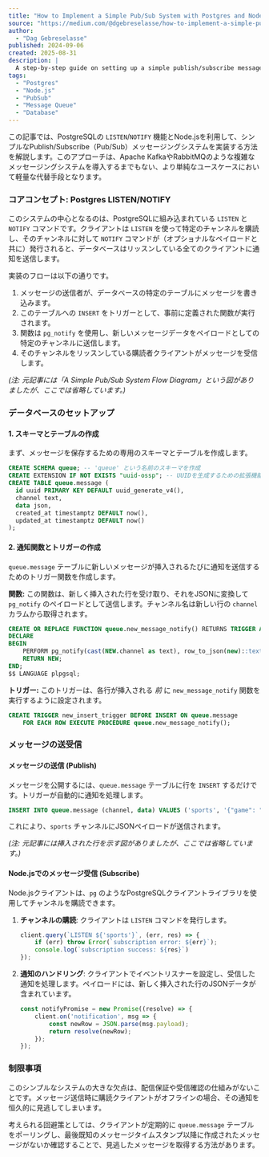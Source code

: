 ```yaml
---
title: "How to Implement a Simple Pub/Sub System with Postgres and Node.js"
source: "https://medium.com/@dgebreselasse/how-to-implement-a-simple-pub-sub-system-with-postgres-and-node-js-dfce07ac1d9b"
author:
  - "Dag Gebreselasse"
published: 2024-09-06
created: 2025-08-31
description: |
  A step-by-step guide on setting up a simple publish/subscribe message system using PostgreSQL's LISTEN/NOTIFY feature and Node.js clients. This approach serves as a lightweight alternative to complex messaging brokers like Kafka or RabbitMQ for simpler use cases.
tags:
  - "Postgres"
  - "Node.js"
  - "PubSub"
  - "Message Queue"
  - "Database"
---
```


この記事では、PostgreSQLの `LISTEN`/`NOTIFY` 機能とNode.jsを利用して、シンプルなPublish/Subscribe（Pub/Sub）メッセージングシステムを実装する方法を解説します。このアプローチは、Apache KafkaやRabbitMQのような複雑なメッセージングシステムを導入するまでもない、より単純なユースケースにおいて軽量な代替手段となります。

### コアコンセプト: Postgres LISTEN/NOTIFY

このシステムの中心となるのは、PostgreSQLに組み込まれている `LISTEN` と `NOTIFY` コマンドです。クライアントは `LISTEN` を使って特定のチャンネルを購読し、そのチャンネルに対して `NOTIFY` コマンドが（オプショナルなペイロードと共に）発行されると、データベースはリッスンしている全てのクライアントに通知を送信します。

実装のフローは以下の通りです。

1. メッセージの送信者が、データベースの特定のテーブルにメッセージを書き込みます。
2. このテーブルへの `INSERT` をトリガーとして、事前に定義された関数が実行されます。
3. 関数は `pg_notify` を使用し、新しいメッセージデータをペイロードとしての特定のチャンネルに送信します。
4. そのチャンネルをリッスンしている購読者クライアントがメッセージを受信します。

*(注: 元記事には「A Simple Pub/Sub System Flow Diagram」という図がありましたが、ここでは省略しています。)*

### データベースのセットアップ

#### 1. スキーマとテーブルの作成

まず、メッセージを保存するための専用のスキーマとテーブルを作成します。

```sql
CREATE SCHEMA queue; -- 'queue' という名前のスキーマを作成
CREATE EXTENSION IF NOT EXISTS "uuid-ossp"; -- UUIDを生成するための拡張機能
CREATE TABLE queue.message (
  id uuid PRIMARY KEY DEFAULT uuid_generate_v4(),
  channel text,
  data json,
  created_at timestamptz DEFAULT now(),
  updated_at timestamptz DEFAULT now()
);
```

#### 2. 通知関数とトリガーの作成

`queue.message` テーブルに新しいメッセージが挿入されるたびに通知を送信するためのトリガー関数を作成します。

**関数:**
この関数は、新しく挿入された行を受け取り、それをJSONに変換して `pg_notify` のペイロードとして送信します。チャンネル名は新しい行の `channel` カラムから取得されます。

```sql
CREATE OR REPLACE FUNCTION queue.new_message_notify() RETURNS TRIGGER AS $$
DECLARE
BEGIN
    PERFORM pg_notify(cast(NEW.channel as text), row_to_json(new)::text);
    RETURN NEW;
END;
$$ LANGUAGE plpgsql;
```

**トリガー:**
このトリガーは、各行が挿入される *前* に `new_message_notify` 関数を実行するように設定されます。

```sql
CREATE TRIGGER new_insert_trigger BEFORE INSERT ON queue.message
    FOR EACH ROW EXECUTE PROCEDURE queue.new_message_notify();
```

### メッセージの送受信

#### メッセージの送信 (Publish)

メッセージを公開するには、`queue.message` テーブルに行を `INSERT` するだけです。トリガーが自動的に通知を処理します。

```sql
INSERT INTO queue.message (channel, data) VALUES ('sports', '{"game": "NFL" }');
```

これにより、`sports` チャンネルにJSONペイロードが送信されます。

*(注: 元記事には挿入された行を示す図がありましたが、ここでは省略しています。)*

#### Node.jsでのメッセージ受信 (Subscribe)

Node.jsクライアントは、`pg` のようなPostgreSQLクライアントライブラリを使用してチャンネルを購読できます。

1. **チャンネルの購読**: クライアントは `LISTEN` コマンドを発行します。

    ```javascript
    client.query(`LISTEN ${'sports'}`, (err, res) => {
        if (err) throw Error(`subscription error: ${err}`);
        console.log(`subscription success: ${res}`)
    });
    ```

2. **通知のハンドリング**: クライアントでイベントリスナーを設定し、受信した通知を処理します。ペイロードには、新しく挿入された行のJSONデータが含まれています。

    ```javascript
    const notifyPromise = new Promise((resolve) => {
        client.on('notification', msg => {
            const newRow = JSON.parse(msg.payload);
            return resolve(newRow);
        });
    });
    ```

### 制限事項

このシンプルなシステムの大きな欠点は、配信保証や受信確認の仕組みがないことです。メッセージ送信時に購読クライアントがオフラインの場合、その通知を恒久的に見逃してしまいます。

考えられる回避策としては、クライアントが定期的に `queue.message` テーブルをポーリングし、最後既知のメッセージタイムスタンプ以降に作成されたメッセージがないか確認することで、見逃したメッセージを取得する方法があります。

